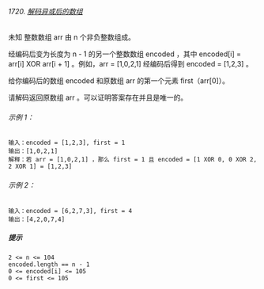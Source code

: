 ###### 1720. [解码异或后的数组](https://leetcode-cn.com/problems/decode-xored-array/)

未知 整数数组 arr 由 n 个非负整数组成。

经编码后变为长度为 n - 1 的另一个整数数组 encoded ，其中 encoded[i] = arr[i] XOR arr[i + 1] 。例如，arr = [1,0,2,1] 经编码后得到 encoded = [1,2,3] 。

给你编码后的数组 encoded 和原数组 arr 的第一个元素 first（arr[0]）。

请解码返回原数组 arr 。可以证明答案存在并且是唯一的。

###### 示例 1：

```
输入：encoded = [1,2,3], first = 1
输出：[1,0,2,1]
解释：若 arr = [1,0,2,1] ，那么 first = 1 且 encoded = [1 XOR 0, 0 XOR 2, 2 XOR 1] = [1,2,3]
```

###### 示例 2：

```
输入：encoded = [6,2,7,3], first = 4
输出：[4,2,0,7,4]
```
##### 提示

```
2 <= n <= 104
encoded.length == n - 1
0 <= encoded[i] <= 105
0 <= first <= 105
```


